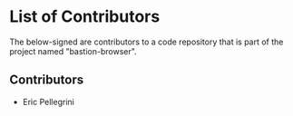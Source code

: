 List of Contributors
====================

The below-signed are contributors to a code repository that is part of the
project named "bastion-browser".

Contributors
------------

- Eric Pellegrini
